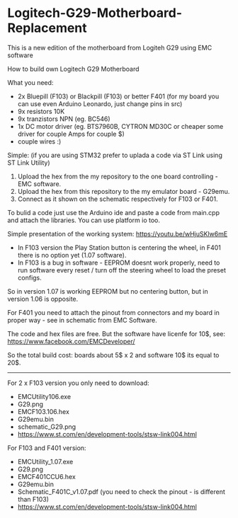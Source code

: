 # Logitech-G29-Motherboard-Replacement
This is a new edition of the motherboard from Logiteh G29 using EMC software

How to build own Logitech G29 Motherboard

What you need:
- 2x Bluepill (F103) or Blackpill (F103) or better F401 (for my board you can use even Arduino Leonardo, just change pins in src)
- 9x resistors 10K
- 9x tranzistors NPN (eg. BC546)
- 1x DC motor driver (eg. BTS7960B, CYTRON MD30C or cheaper some driver for couple Amps for couple $)
- couple wires :)

Simple:
(if you are using STM32 prefer to uplada a code via ST Link using ST Link Utility)
1. Upload the hex from the my repository to the one board controlling - EMC software.
2. Upload the hex from this repository to the my emulator board - G29emu.
3. Connect as it shown on the schematic respectively for F103 or F401.

To bulid a code just use the Arduino ide and paste a code from main.cpp and attach the libraries. You can use platform io too.

Simple presentation of the working system:
https://youtu.be/wHjuSKlw6mE

- In F103 version the Play Station button is centering the wheel, in F401 there is no option yet (1.07 software).
- In F103 is a bug in software - EEPROM doesnt work properly, need to run software every reset / turn off the steering wheel to load the preset configs.

So in version 1.07 is working EEPROM but no centering button, but in version 1.06 is opposite.

For F401 you need to attach the pinout from connectors and my board in proper way - see in schematic from EMC Software.

The code and hex files are free.
But the software have licenfe for 10$, see: https://www.facebook.com/EMCDeveloper/

So the total build cost: boards about 5$ x 2 and software 10$ its equal to 20$.

---

For 2 x F103 version you only need to download:
- EMCUtility106.exe
- G29.png
- EMCF103.106.hex
- G29emu.bin
- schematic_G29.png
- https://www.st.com/en/development-tools/stsw-link004.html

For F103 and F401 version:
- EMCUtility_1.07.exe
- G29.png
- EMCF401CCU6.hex
- G29emu.bin
- Schematic_F401C_v1.07.pdf (you need to check the pinout - is different than F103)
- https://www.st.com/en/development-tools/stsw-link004.html
